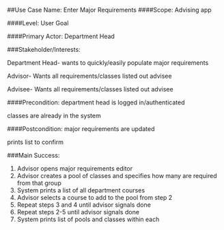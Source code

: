 ##Use Case Name: Enter Major Requirements
####Scope: Advising app

####Level: User Goal

####Primary Actor: Department Head

###Stakeholder/Interests:

Department Head- wants to quickly/easily populate major requirements

Advisor- Wants all requirements/classes listed out advisee

Advisee- Wants all requirements/classes listed out advisee

####Precondition: 
department head is logged in/authenticated

classes are already in the system

####Postcondition:
major requirements are updated

prints list to confirm

###Main Success:
1. Advisor opens major requirements editor
2. Advisor creates a pool of classes and specifies how many are required from that group 
3. System prints a list of all department courses
4. Advisor selects a course to add to the pool from step 2
5. Repeat steps 3 and 4 until advisor signals done
6. Repeat steps 2-5 until advisor signals done
7. System prints list of pools and classes within each



